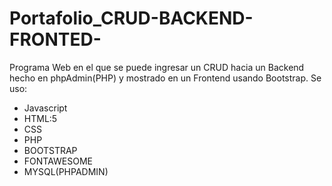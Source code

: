 # Portafolio_CRUD-BACKEND-FRONTED-
Programa Web en el que se puede ingresar un CRUD hacia un Backend hecho en phpAdmin(PHP) y mostrado en un Frontend usando Bootstrap.
Se uso:
- Javascript
- HTML:5
- CSS
- PHP
- BOOTSTRAP
- FONTAWESOME
- MYSQL(PHPADMIN)
